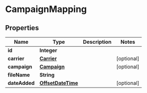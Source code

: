 # CampaignMapping

## Properties
Name | Type | Description | Notes
------------ | ------------- | ------------- | -------------
**id** | **Integer** |  | 
**carrier** | [**Carrier**](Carrier.md) |  |  [optional]
**campaign** | [**Campaign**](Campaign.md) |  |  [optional]
**fileName** | **String** |  | 
**dateAdded** | [**OffsetDateTime**](OffsetDateTime.md) |  |  [optional]
